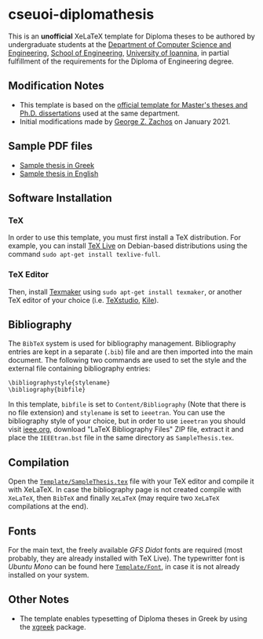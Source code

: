 # cseuoi-diplomathesis

This is an **unofficial** XeLaTeX template for Diploma theses to be authored by undergraduate students at
the [Department of Computer Science and Engineering](https://www.cse.uoi.gr), [School of Engineering](https://engineering.uoi.gr/), 
[University of Ioannina](https://www.uoi.gr/), in partial fulfillment of the requirements for the Diploma of Engineering degree. 


## Modification Notes
 * This template is based on the [official template for Master's theses and Ph.D. dissertations](https://github.com/vvdimako/cseuoi-thesis) used at the same department.
 * Initial modifications made by [George Z. Zachos](ct) on January 2021.


## Sample PDF files
 * [Sample thesis in Greek](SampleThesis-GR.pdf)
 * [Sample thesis in English](SampleThesis-EN.pdf)

## Software Installation

### TeX
In order to use this template, you must first install a TeX distribution.
For example, you can install [TeX Live](https://www.tug.org/texlive/) on Debian-based distributions using the command ```sudo apt-get install texlive-full```.

### TeX Editor
Then, install [Texmaker](https://www.xm1math.net/texmaker/) using ```sudo apt-get install texmaker```,
or another TeX editor of your choice (i.e. [TeXstudio](http://www.texstudio.org/), [Kile](https://apps.kde.org/en/kile)).

## Bibliography
Τhe `BibTeX` system is used for bibliography management. Bibliography entries are kept in a separate (`.bib`) file and are then imported into the main document.
The following two commands are used to set the style and the external file containing bibliography entries:

```
\bibliographystyle{stylename}
\bibliography{bibfile}
```
In this template, `bibfile` is set to `Content/Bibliography` (Note that there is no file extension) and `stylename` is set to `ieeetran`.
You can use the bibliography style of your choice, but in order to use `ieeetran` you should visit [ieee.org](https://www.ieee.org/conferences/publishing/templates.html),
download "LaTeX Bibliography Files" ZIP file, extract it and place the `IEEEtran.bst` file in the same directory as `SampleThesis.tex`.


## Compilation
Open the [`Template/SampleThesis.tex`](Template/SampleThesis.tex) file with your TeX editor and compile it with XeLaTeX.
In case the bibliography page is not created compile with `XeLaTeX`, then `BibTeX` and finally `XeLaTeX` (may require two `XeLaTeX` compilations at the end).


## Fonts
For the main text, the freely available *GFS Didot* fonts are required (most probably, they are already installed with TeX Live).
The typewritter font is *Ubuntu Mono* can be found here [`Template/Font`](Template/Font), in case it is not already installed on your system.


## Other Notes
 * The template enables typesetting of Diploma theses in Greek by using the [xgreek](https://www.ctan.org/pkg/xgreek?lang=en) package.
